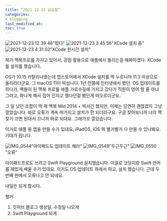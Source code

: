 ```yaml
---
title: ”2021-12-23 금요일”
categories:
- blogging
last_modified_at:
toc: true
---
```

![2021-12-23 12 39 46](https://user-images.githubusercontent.com/94824295/147248456-d3328eb0-cd1e-40b3-bcfc-e6229feda251.png)"떴다"
![2021-12-23 3 45 56](https://user-images.githubusercontent.com/94824295/147248482-3676b3a0-6057-48f0-b2f4-15083a988522.png)"XCode 설치 중"
![2021-12-23 4 31 02](https://user-images.githubusercontent.com/94824295/147248490-08177964-096f-45a7-9580-8ece302711e7.png)"XCode 한시간 설치"

제가 맥북프로를 가지고 있어서,
강점 활용으로
애플에서 돌리는걸 해봐야겠다. XCode를 설치를 했습니다.

OS가 10.15 카탈리나였는데 앱스토어에서 XCode 설치를 딱 누르니까 11.3 이상으로 올리라더군요. 그 macOS 11이 빅섭니다.
1년 전쯤에 인터넷에서 봤던. OS 업데이트를 하다가, 벽돌이 된 맥북 프로를 애플 가로수길에 가지고 갔다가 직원이 영어 할 줄 아냐 그러고, 화나게 해서 집어 던지고 했다던걸 봤던게 떠오르더군요.

그 일 났던 조합이 딱 제 맥북 Mid 2014 + 빅서긴 했지만, 이제는 당연히 괜찮겠지
그냥 깔았습니다.
바로 오류가 계속 떠가지고 설치가 안 되더라구요.
구글 찾아보니까 나의 맥 찾기 끄면 된대서 끄니까 바로 되대요.
그래가꼬 깔았습니다.

이거로 애플 용 앱을 만들 수가 있대요, iPadOS, iOS 뭐 별거별거 다 만들 수 있나봐요.
기대가 됩니다.



![IMG_0544](https://user-images.githubusercontent.com/94824295/147248507-964532d2-0e44-4f3a-95cc-7147d0e8a58f.PNG)"아이패드도 업데이트 해라"
![IMG_0549](https://user-images.githubusercontent.com/94824295/147248505-daa06dd3-70d1-4804-8dd4-6fece3509d61.PNG)"두근두근"
![IMG_0550](https://user-images.githubusercontent.com/94824295/147248493-d8b2e636-a255-44fa-a528-99122092402e.PNG)"오류"

아이패드프로도 쓰려고
Swift Playground 설치했습니다.
이걸로 코딩이랑 Swift 언어를 재밌게 배울 수가 있대요.
이거도 OS 업데이트 하래서 하고, 설치 했습니다.
근데 두번째 판에서 오류나고 안 되네요.

내일은 되게 합시다.



할거
1. 깃허브 블로그 생성일, 수정일 나오게
2. Swift Playground 되게